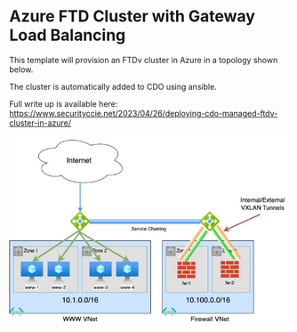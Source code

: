 # Azure FTD Cluster with Gateway Load Balancing

This template will provision an FTDv cluster in Azure in a topology shown below.

The cluster is automatically added to CDO using ansible.

Full write up is available here: https://www.securityccie.net/2023/04/26/deploying-cdo-managed-ftdv-cluster-in-azure/


![Network Diagram](topology.jpg)
